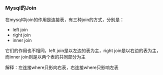### Mysql的Join

在mysql中join的作用是连接表，有三种join的方式，分别是：

- left join
- right join
- inner join

它们的作用也不相同，left join是以左边的表为主，right join是以右边的表为主，而inner join则是以两个表的共同部分为主

解释：左连接where只影向右表，右连接where只影响左表

